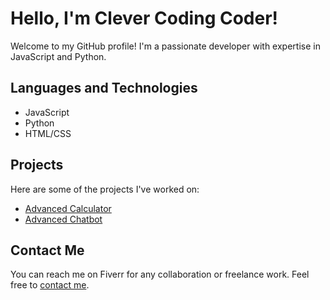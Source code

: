 <!DOCTYPE html>
<html>
<head>
</head>
<body>
  <h1>Hello, I'm Clever Coding Coder!</h1>
  <p>
    Welcome to my GitHub profile! I'm a passionate developer with expertise in JavaScript and Python.
  </p>
  <h2>Languages and Technologies</h2>
  <ul>
    <li>JavaScript</li>
    <li>Python</li>
    <li>HTML/CSS</li>
  </ul>
  
  <h2>Projects</h2>
  <p>
    Here are some of the projects I've worked on:
    <ul>
      <li><a href="https://github.com/clevercodingcoder/clevercodingcoder/blob/main/UltimateCalculator.java">Advanced Calculator</a></li>
      <li><a href="(https://github.com/clevercodingcoder/clevercodingcoder/blob/main/ChatbotMixie.py)">Advanced Chatbot</a></li>
      <!-- Add more projects as needed -->
    </ul>
  </p>
  
  <h2>Contact Me</h2>
  <p>
    You can reach me on Fiverr for any collaboration or freelance work. Feel free to <a href="https://www.fiverr.com/wellwithworld?up_rollout=true">contact me</a>.
  </p>
</body>
</html>
